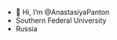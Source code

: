 - 👋 Hi, I’m @AnastasiyaPanton
- Southern Federal University
- Russia

<!---
AnastasiyaPanton/AnastasiyaPanton is a ✨ special ✨ repository because its `README.md` (this file) appears on your GitHub profile.
You can click the Preview link to take a look at your changes.
--->
